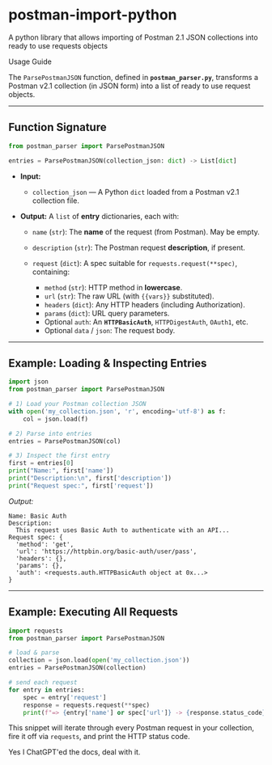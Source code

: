 # postman-import-python
A python library that allows importing of Postman 2.1 JSON collections into ready to use requests objects

Usage Guide

The `ParsePostmanJSON` function, defined in **`postman_parser.py`**, transforms a Postman v2.1 collection (in JSON form) into a list of ready to use request objects.

---

## Function Signature

```python
from postman_parser import ParsePostmanJSON

entries = ParsePostmanJSON(collection_json: dict) -> List[dict]
```

* **Input:**

  * `collection_json` — A Python `dict` loaded from a Postman v2.1 collection file.

* **Output:** A `list` of **entry** dictionaries, each with:

  * `name` (`str`): The **name** of the request (from Postman). May be empty.
  * `description` (`str`): The Postman request **description**, if present.
  * `request` (`dict`): A spec suitable for `requests.request(**spec)`, containing:

    * `method` (`str`): HTTP method in **lowercase**.
    * `url` (`str`): The raw URL (with `{{vars}}` substituted).
    * `headers` (`dict`): Any HTTP headers (including Authorization).
    * `params` (`dict`): URL query parameters.
    * Optional `auth`: An **`HTTPBasicAuth`**, `HTTPDigestAuth`, `OAuth1`, etc.
    * Optional `data` / `json`: The request body.

---

## Example: Loading & Inspecting Entries

```python
import json
from postman_parser import ParsePostmanJSON

# 1) Load your Postman collection JSON
with open('my_collection.json', 'r', encoding='utf-8') as f:
    col = json.load(f)

# 2) Parse into entries
entries = ParsePostmanJSON(col)

# 3) Inspect the first entry
first = entries[0]
print("Name:", first['name'])
print("Description:\n", first['description'])
print("Request spec:", first['request'])
```

*Output:*

```
Name: Basic Auth
Description:
  This request uses Basic Auth to authenticate with an API...
Request spec: {
  'method': 'get',
  'url': 'https://httpbin.org/basic-auth/user/pass',
  'headers': {},
  'params': {},
  'auth': <requests.auth.HTTPBasicAuth object at 0x...>
}
```

---

## Example: Executing All Requests

```python
import requests
from postman_parser import ParsePostmanJSON

# load & parse
collection = json.load(open('my_collection.json'))
entries = ParsePostmanJSON(collection)

# send each request
for entry in entries:
    spec = entry['request']
    response = requests.request(**spec)
    print(f"=> {entry['name'] or spec['url']} -> {response.status_code}")
```

This snippet will iterate through every Postman request in your collection, fire it off via `requests`, and print the HTTP status code.

Yes I ChatGPT'ed the docs, deal with it.
